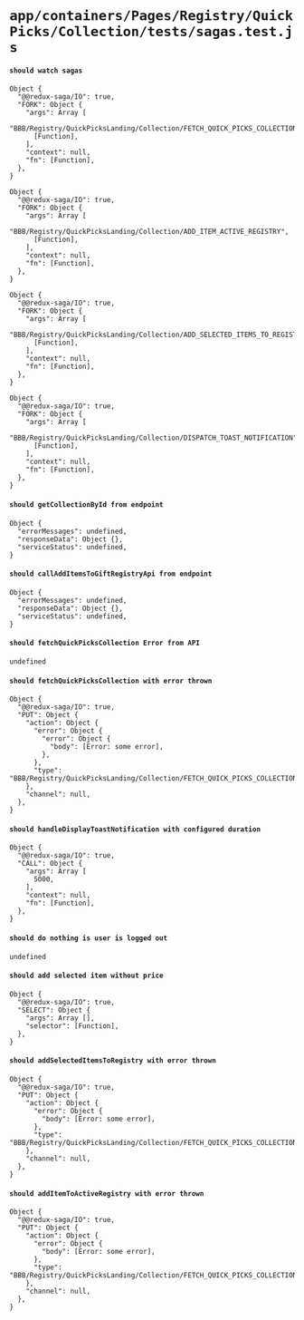 # `app/containers/Pages/Registry/QuickPicks/Collection/tests/sagas.test.js`

#### `should watch sagas`

```
Object {
  "@@redux-saga/IO": true,
  "FORK": Object {
    "args": Array [
      "BBB/Registry/QuickPicksLanding/Collection/FETCH_QUICK_PICKS_COLLECTION",
      [Function],
    ],
    "context": null,
    "fn": [Function],
  },
}
```

```
Object {
  "@@redux-saga/IO": true,
  "FORK": Object {
    "args": Array [
      "BBB/Registry/QuickPicksLanding/Collection/ADD_ITEM_ACTIVE_REGISTRY",
      [Function],
    ],
    "context": null,
    "fn": [Function],
  },
}
```

```
Object {
  "@@redux-saga/IO": true,
  "FORK": Object {
    "args": Array [
      "BBB/Registry/QuickPicksLanding/Collection/ADD_SELECTED_ITEMS_TO_REGISTRY",
      [Function],
    ],
    "context": null,
    "fn": [Function],
  },
}
```

```
Object {
  "@@redux-saga/IO": true,
  "FORK": Object {
    "args": Array [
      "BBB/Registry/QuickPicksLanding/Collection/DISPATCH_TOAST_NOTIFICATION",
      [Function],
    ],
    "context": null,
    "fn": [Function],
  },
}
```

#### `should getCollectionById from endpoint`

```
Object {
  "errorMessages": undefined,
  "responseData": Object {},
  "serviceStatus": undefined,
}
```

#### `should callAddItemsToGiftRegistryApi from endpoint`

```
Object {
  "errorMessages": undefined,
  "responseData": Object {},
  "serviceStatus": undefined,
}
```

#### `should fetchQuickPicksCollection Error from API`

```
undefined
```

#### `should fetchQuickPicksCollection with error thrown`

```
Object {
  "@@redux-saga/IO": true,
  "PUT": Object {
    "action": Object {
      "error": Object {
        "error": Object {
          "body": [Error: some error],
        },
      },
      "type": "BBB/Registry/QuickPicksLanding/Collection/FETCH_QUICK_PICKS_COLLECTION_ERROR",
    },
    "channel": null,
  },
}
```

#### `should handleDisplayToastNotification with configured duration`

```
Object {
  "@@redux-saga/IO": true,
  "CALL": Object {
    "args": Array [
      5000,
    ],
    "context": null,
    "fn": [Function],
  },
}
```

#### `should do nothing is user is logged out`

```
undefined
```

#### `should add selected item without price`

```
Object {
  "@@redux-saga/IO": true,
  "SELECT": Object {
    "args": Array [],
    "selector": [Function],
  },
}
```

#### `should addSelectedItemsToRegistry with error thrown`

```
Object {
  "@@redux-saga/IO": true,
  "PUT": Object {
    "action": Object {
      "error": Object {
        "body": [Error: some error],
      },
      "type": "BBB/Registry/QuickPicksLanding/Collection/FETCH_QUICK_PICKS_COLLECTION_ERROR",
    },
    "channel": null,
  },
}
```

#### `should addItemToActiveRegistry with error thrown`

```
Object {
  "@@redux-saga/IO": true,
  "PUT": Object {
    "action": Object {
      "error": Object {
        "body": [Error: some error],
      },
      "type": "BBB/Registry/QuickPicksLanding/Collection/FETCH_QUICK_PICKS_COLLECTION_ERROR",
    },
    "channel": null,
  },
}
```

